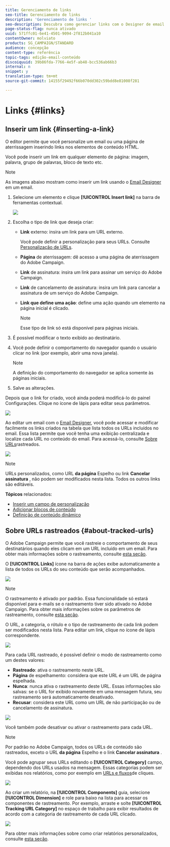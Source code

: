 ```yaml
---
title: Gerenciamento de links
seo-title: Gerenciamento de links
description: 'Gerenciamento de links '
seo-description: Descubra como gerenciar links com o Designer de email.
page-status-flag: nunca ativado
uuid: 571ffc01-6e41-4501-9094-2f812b041a10
contentOwner: molviato
products: SG_CAMPAIGN/STANDARD
audience: concepção
content-type: referência
topic-tags: edição-email-conteúdo
discoiquuid: 39b86fda-7766-4e5f-ab48-bcc536ab66b3
internal: n
snippet: y
translation-type: tm+mt
source-git-commit: 14155f29492f66b070dd302c59bdd8e81008f281

---
```



# Links {#links}

## Inserir um link {#inserting-a-link}

O editor permite que você personalize um email ou uma página de aterrissagem inserindo links nos elementos de conteúdo HTML.

Você pode inserir um link em qualquer elemento de página: imagem, palavra, grupo de palavras, bloco de texto etc.

>[!NOTE]
>
>As imagens abaixo mostram como inserir um link usando o [Email Designer](../../designing/using/overview.md) em um email.

1. Selecione um elemento e clique **[!UICONTROL Insert link]** na barra de ferramentas contextual.

   ![](assets/des_insert_link.png)

1. Escolha o tipo de link que deseja criar:

   * **Link** externo: insira um link para um URL externo.

      Você pode definir a personalização para seus URLs. Consulte [Personalização de URLs](../../designing/using/using-reusable-content.md#creating-a-content-fragment).

   * **Página** de aterrissagem: dê acesso a uma página de aterrissagem do Adobe Campaign.
   * **Link** de assinatura: insira um link para assinar um serviço do Adobe Campaign.
   * **Link** de cancelamento de assinatura: insira um link para cancelar a assinatura de um serviço do Adobe Campaign.
   * **Link que define uma ação**: define uma ação quando um elemento na página inicial é clicado.

      >[!NOTE]
      >
      >Esse tipo de link só está disponível para páginas iniciais.

1. É possível modificar o texto exibido ao destinatário.
1. Você pode definir o comportamento do navegador quando o usuário clicar no link (por exemplo, abrir uma nova janela).

   >[!NOTE]
   >
   >A definição do comportamento do navegador se aplica somente às páginas iniciais.

1. Salve as alterações.

Depois que o link for criado, você ainda poderá modificá-lo do painel Configurações. Clique no ícone de lápis para editar seus parâmetros.

![](assets/des_link_edit.png)

Ao editar um email com o [Email Designer](../../designing/using/overview.md), você pode acessar e modificar facilmente os links criados na tabela que lista todos os URLs incluídos no email. Essa lista permite que você tenha uma exibição centralizada e localize cada URL no conteúdo do email. Para acessá-lo, consulte [Sobre URLs](../../designing/using/links.md#about-tracked-urls)rastreados.

![](assets/des_link_list.png)

>[!NOTE]
>
>URLs personalizados, como URL **da página** Espelho ou link **Cancelar assinatura** , não podem ser modificados nesta lista. Todos os outros links são editáveis.

**Tópicos** relacionados:

* [Inserir um campo de personalização](../../designing/using/personalization.md#inserting-a-personalization-field)
* [Adicionar blocos de conteúdo](../../designing/using/personalization.md#adding-a-content-block)
* [Definição de conteúdo dinâmico](../../designing/using/personalization.md#defining-dynamic-content-in-an-email)

## Sobre URLs rastreados {#about-tracked-urls}

O Adobe Campaign permite que você rastreie o comportamento de seus destinatários quando eles clicam em um URL incluído em um email. Para obter mais informações sobre o rastreamento, consulte [esta seção](../../sending/using/tracking-messages.md#about-tracking).

O **[!UICONTROL Links]** ícone na barra de ações exibe automaticamente a lista de todos os URLs do seu conteúdo que serão acompanhados.

![](assets/des_links.png)

>[!NOTE]
>
>O rastreamento é ativado por padrão. Essa funcionalidade só estará disponível para e-mails se o rastreamento tiver sido ativado no Adobe Campaign. Para obter mais informações sobre os parâmetros de rastreamento, consulte [esta seção](../../administration/using/configuring-email-channel.md#tracking-parameters).

O URL, a categoria, o rótulo e o tipo de rastreamento de cada link podem ser modificados nesta lista. Para editar um link, clique no ícone de lápis correspondente.

![](assets/des_links_tracking.png)

Para cada URL rastreado, é possível definir o modo de rastreamento como um destes valores:

* **Rastreado**: ativa o rastreamento neste URL.
* **Página** de espelhamento: considera que este URL é um URL de página espelhada.
* **Nunca**: nunca ativa o rastreamento deste URL. Essas informações são salvas: se o URL for exibido novamente em uma mensagem futura, seu rastreamento será automaticamente desativado.
* **Recusar**: considera este URL como um URL de não participação ou de cancelamento de assinatura.

![](assets/des_link_tracking_type.png)

Você também pode desativar ou ativar o rastreamento para cada URL.

>[!NOTE]
>
>Por padrão no Adobe Campaign, todos os URLs de conteúdo são rastreados, exceto o URL **da página** Espelho e o link **Cancelar assinatura** .

Você pode agrupar seus URLs editando o **[!UICONTROL Category]** campo, dependendo dos URLs usados na mensagem. Essas categorias podem ser exibidas nos relatórios, como por exemplo em [URLs e fluxos](../../reporting/using/urls-and-click-streams.md)de cliques.

![](assets/des_link_tracking_category.png)

Ao criar um relatório, na **[!UICONTROL Components]** guia, selecione **[!UICONTROL Dimension]** e role para baixo na lista para acessar os componentes de rastreamento. Por exemplo, arraste e solte **[!UICONTROL Tracking URL Category]** no espaço de trabalho para exibir resultados de acordo com a categoria de rastreamento de cada URL clicado.

![](assets/des_link_tracking_report.png)

Para obter mais informações sobre como criar relatórios personalizados, consulte [esta seção](../../reporting/using/about-dynamic-reports.md).
